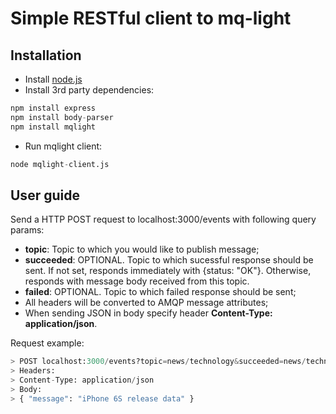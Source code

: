 # Simple RESTful client to mq-light

## Installation

* Install [node.js](https://nodejs.org/download/)
* Install 3rd party dependencies: 
```python
npm install express   
npm install body-parser   
npm install mqlight  
```
* Run mqlight client:
```python
node mqlight-client.js
```

## User guide

Send a HTTP POST request to localhost:3000/events with following query params:

* __topic__: Topic to which you would like to publish message;
* __succeeded__: OPTIONAL. Topic to which sucessful response should be sent. If not set, responds immediately with {status: "OK"}. Otherwise, responds with message body received from this topic.
* __failed__: OPTIONAL. Topic to which failed response should be sent;
* All headers will be converted to AMQP message attributes;
* When sending JSON in body specify header __Content-Type: application/json__.

Request example:

```python
> POST localhost:3000/events?topic=news/technology&succeeded=news/technology/responses&failed=news/technology/failures
> Headers:
> Content-Type: application/json
> Body:
> { "message": "iPhone 6S release data" }
```